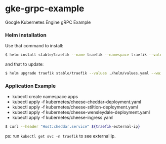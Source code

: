 # gke-grpc-example
Google Kubernetes Engine gRPC Example

### Helm installation

Use that command to install:
```bash
$ helm install stable/traefik --name traefik --namespace traefik --values ./helm/values.yaml
```

and that to update:
```bash
$ helm upgrade traefik stable/traefik --values ./helm/values.yaml --wait
```

### Application Example

- kubectl create namespace apps
- kubectl apply -f kubernetes/cheese-cheddar-deployment.yaml
- kubectl apply -f kubernetes/cheese-stiltion-deployment.yaml
- kubectl apply -f kubernetes/cheese-wensleydale-deployment.yaml
- kubectl apply -f kubernetes/cheese-ingress.yaml

```bash
$ curl --header "Host:cheddar.service" ${traefik-external-ip}
```
ps: run `kubectl get svc -n traefik` to see external ip.
